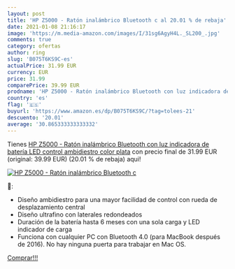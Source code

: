 ```yaml
---
layout: post
title: 'HP Z5000 - Ratón inalámbrico Bluetooth c al 20.01 % de rebaja'
date: 2021-01-08 21:16:17
image: 'https://m.media-amazon.com/images/I/31sg6AgyH4L._SL200_.jpg'
comments: true
category: ofertas
author: ring
slug: 'B075T6KS9C-es'
actualPrice: 31.99 EUR
currency: EUR
price: 31.99
comparePrice: 39.99 EUR
prodname: 'HP Z5000 - Ratón inalámbrico Bluetooth con luz indicadora de batería LED  control ambidiestro  color plata'
country: 'es'
flag: '🇪🇸'
buyurl: 'https://www.amazon.es/dp/B075T6KS9C/?tag=tolees-21'
descuento: '20.01'
average: '30.865333333333332'
---
```


Tienes [HP Z5000 - Ratón inalámbrico Bluetooth con luz indicadora de batería LED  control ambidiestro  color plata](https://www.amazon.es/dp/B075T6KS9C/?tag=tolees-21) con precio final de  31.99 EUR (original: 39.99 EUR) (20.01 %  de rebaja) aqui!

[![HP Z5000 - Ratón inalámbrico Bluetooth c](https://m.media-amazon.com/images/I/31sg6AgyH4L._SL200_.jpg)](https://www.amazon.es/dp/B075T6KS9C/?tag=tolees-21)

🔎:

- Diseño ambidiestro para una mayor facilidad de control con rueda de desplazamiento central
- Diseño ultrafino con laterales redondeados
- Duración de la batería hasta 6 meses con una sola carga y LED indicador de carga
- Funciona con cualquier PC con Bluetooth 4.0 (para MacBook después de 2016). No hay ninguna puerta para trabajar en Mac OS.

[Comprar!!!](https://www.amazon.es/dp/B075T6KS9C/?tag=tolees-21)
